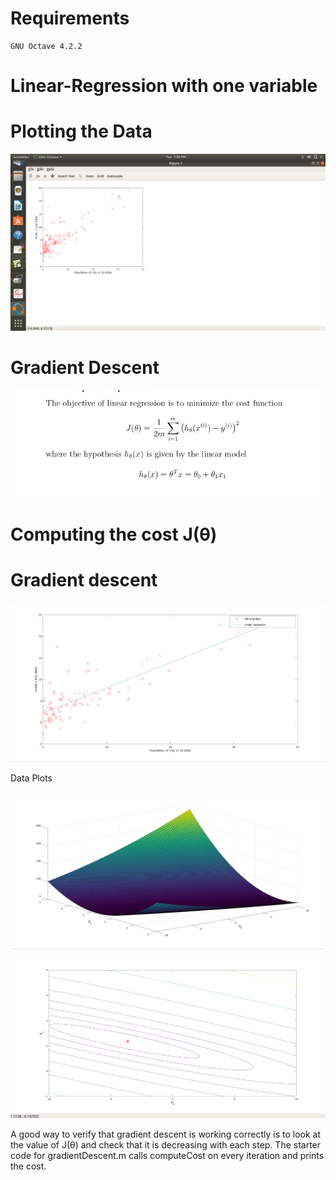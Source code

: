 
 # Requirements
    GNU Octave 4.2.2
 
 
# Linear-Regression with one variable

# Plotting the Data


![](/imgs/Data_plot.png)



# Gradient Descent

![](/imgs/cost_function.png)


# Computing the cost J(θ)



# Gradient descent


![](/imgs/Linear_Fit.png)



Data Plots


![](/imgs/Surface_plot.png)


![](/imgs/Contour_plot.png)

A good way to verify that gradient descent is working correctly is to look
at the value of J(θ) and check that it is decreasing with each step. The
starter code for gradientDescent.m calls computeCost on every iteration
and prints the cost.

